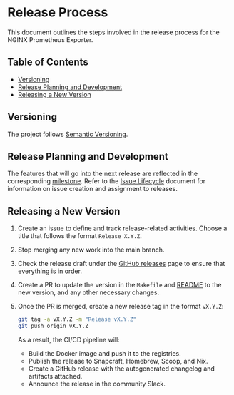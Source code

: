 # Release Process

This document outlines the steps involved in the release process for the NGINX Prometheus Exporter.

<!-- START doctoc generated TOC please keep comment here to allow auto update -->
<!-- DON'T EDIT THIS SECTION, INSTEAD RE-RUN doctoc TO UPDATE -->
## Table of Contents

- [Versioning](#versioning)
- [Release Planning and Development](#release-planning-and-development)
- [Releasing a New Version](#releasing-a-new-version)

<!-- END doctoc generated TOC please keep comment here to allow auto update -->

## Versioning

The project follows [Semantic Versioning](https://semver.org/).

## Release Planning and Development

The features that will go into the next release are reflected in the
corresponding [milestone](https://github.com/nginxinc/nginx-prometheus-exporter/milestones). Refer to
the [Issue Lifecycle](/ISSUE_LIFECYCLE.md) document for information on issue creation and assignment to releases.

## Releasing a New Version

1. Create an issue to define and track release-related activities. Choose a title that follows the
   format `Release X.Y.Z`.
2. Stop merging any new work into the main branch.
3. Check the release draft under the [GitHub releases](https://github.com/nginxinc/nginx-prometheus-exporter/releases) page
to ensure that everything is in order.
4. Create a PR to update the version in the `Makefile` and [README](README.md) to the new version, and any other necessary
   changes.
5. Once the PR is merged, create a new release tag in the format `vX.Y.Z`:

    ```bash
    git tag -a vX.Y.Z -m "Release vX.Y.Z"
    git push origin vX.Y.Z
    ```

    As a result, the CI/CD pipeline will:
    - Build the Docker image and push it to the registries.
    - Publish the release to Snapcraft, Homebrew, Scoop, and Nix.
    - Create a GitHub release with the autogenerated changelog and artifacts attached.
    - Announce the release in the community Slack.
